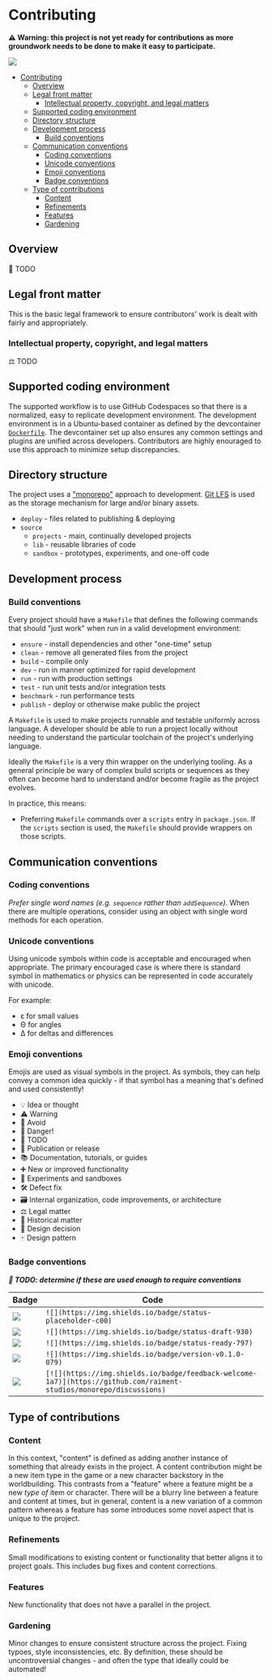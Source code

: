 # Contributing

**⚠️ Warning: this project is not yet ready for contributions as more groundwork needs to be done to make it easy to participate.**

[![](https://img.shields.io/badge/feedback-welcome!-1a1)](https://github.com/raiment-studios/monorepo/discussions)

<!-- TOC -->

-   [Contributing](#contributing)
    -   [Overview](#overview)
    -   [Legal front matter](#legal-front-matter)
        -   [Intellectual property, copyright, and legal matters](#intellectual-property-copyright-and-legal-matters)
    -   [Supported coding environment](#supported-coding-environment)
    -   [Directory structure](#directory-structure)
    -   [Development process](#development-process)
        -   [Build conventions](#build-conventions)
    -   [Communication conventions](#communication-conventions)
        -   [Coding conventions](#coding-conventions)
        -   [Unicode conventions](#unicode-conventions)
        -   [Emoji conventions](#emoji-conventions)
        -   [Badge conventions](#badge-conventions)
    -   [Type of contributions](#type-of-contributions)
        -   [Content](#content)
        -   [Refinements](#refinements)
        -   [Features](#features)
        -   [Gardening](#gardening)

<!-- /TOC -->

## Overview

🚧 TODO

## Legal front matter

This is the basic legal framework to ensure contributors' work is dealt with fairly and appropriately.

### Intellectual property, copyright, and legal matters

⚖️ TODO

## Supported coding environment

The supported workflow is to use GitHub Codespaces so that there is a normalized, easy to replicate development environment. The development environment is in a Ubuntu-based container as defined by the devcontainer [`Dockerfile`](../../../.devcontainer/Dockerfile). The devcontainer set up also ensures any common settings and plugins are unified across developers. Contributors are highly enouraged to use this approach to minimize setup discrepancies.

## Directory structure

The project uses a ["monorepo"](https://en.wikipedia.org/wiki/Monorepo) approach to development. [Git LFS](https://git-lfs.github.com/) is used as the storage mechanism for large and/or binary assets.

-   `deploy` - files related to publishing & deploying
-   `source`
    -   `projects` - main, continually developed projects
    -   `lib` - reusable libraries of code
    -   `sandbox` - prototypes, experiments, and one-off code

## Development process

### Build conventions

Every project should have a `Makefile` that defines the following commands that should "just work" when run in a valid development environment:

-   `ensure` - install dependencies and other "one-time" setup
-   `clean` - remove all generated files from the project
-   `build` - compile only
-   `dev` - run in manner optimized for rapid development
-   `run` - run with production settings
-   `test` - run unit tests and/or integration tests
-   `benchmark` - run performance tests
-   `publish` - deploy or otherwise make public the project

A `Makefile` is used to make projects runnable and testable uniformly across language. A developer should be able to run a project locally without needing to understand the particular toolchain of the project's underlying language.

Ideally the `Makefile` is a very thin wrapper on the underlying tooling. As a general principle be wary of complex build scripts or sequences as they often can become hard to understand and/or become fragile as the project evolves.

In practice, this means:

-   Preferring `Makefile` commands over a `scripts` entry in `package.json`. If the `scripts` section is used, the `Makefile` should provide wrappers on those scripts.

## Communication conventions

### Coding conventions

_Prefer single word names (e.g. `sequence` rather than `addSequence`)_. When there are multiple operations, consider using an object with single word methods for each operation.

### Unicode conventions

Using unicode symbols within code is acceptable and encouraged when appropriate. The primary encouraged case is where there is standard symbol in mathematics or physics can be represented in code accurately with unicode.

For example:

-   ε for small values
-   Θ for angles
-   Δ for deltas and differences

### Emoji conventions

Emojis are used as visual symbols in the project. As symbols, they can help convey a common idea quickly - if that symbol has a meaning that's defined and used consistently!

-   💡 Idea or thought
-   ⚠️ Warning
-   🚫 Avoid
-   🐉 Danger!
-   🚧 TODO
-   📣 Publication or release
-   📚 Documentation, tutorials, or guides
-   ➕ New or improved functionality
-   🧬 Experiments and sandboxes
-   🛠️ Defect fix
-   🗃️ Internal organization, code improvements, or architecture
-   ⚖️ Legal matter
-   🦕 Historical matter
-   📐 Design decision
-   🀄 Design pattern

### Badge conventions

**_🚧 TODO: determine if these are used enough to require conventions_**

| Badge                                                                                                             | Code                                                                                                                |
| ----------------------------------------------------------------------------------------------------------------- | ------------------------------------------------------------------------------------------------------------------- |
| ![](https://img.shields.io/badge/status-placeholder-c00)                                                          | `![](https://img.shields.io/badge/status-placeholder-c00)`                                                          |
| ![](https://img.shields.io/badge/status-draft-930)                                                                | `![](https://img.shields.io/badge/status-draft-930)`                                                                |
| ![](https://img.shields.io/badge/status-ready-797)                                                                | `![](https://img.shields.io/badge/status-ready-797)`                                                                |
| ![](https://img.shields.io/badge/version-v0.1.0-079)                                                              | `![](https://img.shields.io/badge/version-v0.1.0-079)`                                                              |
| [![](https://img.shields.io/badge/feedback-welcome-1a7)](https://github.com/raiment-studios/monorepo/discussions) | `[![](https://img.shields.io/badge/feedback-welcome-1a7)](https://github.com/raiment-studios/monorepo/discussions)` |

## Type of contributions

### Content

In this context, "content" is defined as adding another instance of something that already exists in the project. A content contribution might be a new item type in the game or a new character backstory in the worldbuilding. This contrasts from a "feature" where a feature might be a new _type of_ item or character. There will be a blurry line between a feature and content at times, but in general, content is a new variation of a common pattern whereas a feature has some introduces some novel aspect that is unique to the project.

### Refinements

Small modifications to existing content or functionality that better aligns it to project goals. This includes bug fixes and content corrections.

### Features

New functionality that does not have a parallel in the project.

### Gardening

Minor changes to ensure consistent structure across the project. Fixing typoes, style inconsistencies, etc. By definition, these should be uncontroversial changes - and often the type that ideally could be automated!
